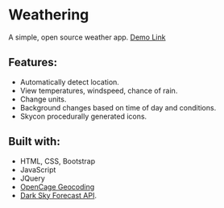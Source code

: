 # Weathering
A simple, open source weather app. [Demo Link](https://weather.manrajpannu.tech)

## Features:
* Automatically detect location.
* View temperatures, windspeed, chance of rain.
* Change units.
* Background changes based on time of day and conditions.
* Skycon procedurally generated icons.

## Built with: 
* HTML, CSS, Bootstrap 
* JavaScript
* JQuery
* [OpenCage Geocoding](https://opencagedata.com/api) 
* [Dark Sky Forecast API](https://developer.forecast.io/).



